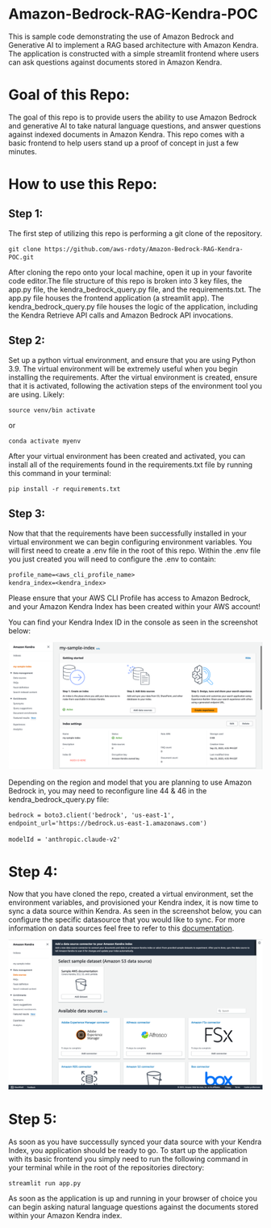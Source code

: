 # Amazon-Bedrock-RAG-Kendra-POC
This is sample code demonstrating the use of Amazon Bedrock and Generative AI to implement a RAG based architecture with Amazon Kendra. The application is constructed with a simple streamlit frontend where users can ask questions against documents stored in Amazon Kendra.

# **Goal of this Repo:**
The goal of this repo is to provide users the ability to use Amazon Bedrock and generative AI to take natural language questions, and answer questions against indexed documents in Amazon Kendra.
This repo comes with a basic frontend to help users stand up a proof of concept in just a few minutes.

# How to use this Repo:

## Step 1:
The first step of utilizing this repo is performing a git clone of the repository.

```
git clone https://github.com/aws-rdoty/Amazon-Bedrock-RAG-Kendra-POC.git
```

After cloning the repo onto your local machine, open it up in your favorite code editor.The file structure of this repo is broken into 3 key files,
the app.py file, the kendra_bedrock_query.py file, and the requirements.txt. The app.py file houses the frontend application (a streamlit app). The kendra_bedrock_query.py file houses the logic of the application, including the Kendra Retrieve API calls and Amazon Bedrock API invocations.

## Step 2:
Set up a python virtual environment, and ensure that you are using Python 3.9. The virtual environment will be extremely useful when you begin installing the requirements.
After the virtual environment is created, ensure that it is activated, following the activation steps of the environment tool you are using. Likely:
```
source venv/bin activate 
```
or
```
conda activate myenv
```
After your virtual environment has been created and activated, you can install all of the requirements found in the requirements.txt file by running this command in your terminal:
```
pip install -r requirements.txt
```

## Step 3:
Now that that the requirements have been successfully installed in your virtual environment we can begin configuring environment variables.
You will first need to create a .env file in the root of this repo. Within the .env file you just created you will need to configure the .env to contain:

```
profile_name=<aws_cli_profile_name>
kendra_index=<kendra_index>
```
Please ensure that your AWS CLI Profile has access to Amazon Bedrock, and your Amazon Kendra Index has been created within your AWS account!

You can find your Kendra Index ID in the console as seen in the screenshot below:

![Alt text](kendra_screen_shot.png "Kendra Index")

Depending on the region and model that you are planning to use Amazon Bedrock in, you may need to reconfigure line 44 & 46 in the kendra_bedrock_query.py file:

```
bedrock = boto3.client('bedrock', 'us-east-1', endpoint_url='https://bedrock.us-east-1.amazonaws.com')

modelId = 'anthropic.claude-v2'
```

# Step 4:
Now that you have cloned the repo, created a virtual environment, set the environment variables, and provisioned your Kendra index, it is now time
to sync a data source within Kendra. As seen in the screenshot below, you can configure the specific datasource that you would like to sync. For more information
on data sources feel free to refer to this [documentation](https://docs.aws.amazon.com/kendra/latest/dg/hiw-data-source.html).

![Alt text](kendra_data_source.png "Title")

# Step 5:
As soon as you have successully synced your data source with your Kendra Index, you application should be ready to go. To start up the application with its basic frontend you simply need to run the following command in your terminal while in the root of the repositories directory:

```
streamlit run app.py
```
As soon as the application is up and running in your browser of choice you can begin asking natural language questions against the documents stored within your Amazon Kendra index. 